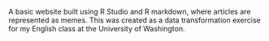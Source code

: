 A basic website built using R Studio and R markdown, where articles are represented as memes. This was created as a data transformation exercise for my English class at the University of Washington.
